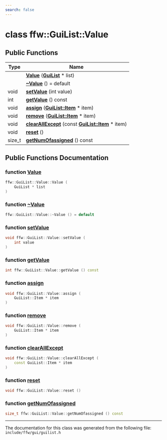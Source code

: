 ```yaml
---
search: false
---
```


# class ffw::GuiList::Value

## Public Functions

|Type|Name|
|-----|-----|
||[**Value**](classffw_1_1_gui_list_1_1_value.md#1ac10ffb5b434ecf68e722e2870a81452f) (**[GuiList](classffw_1_1_gui_list.md)** \* list) |
||[**~Value**](classffw_1_1_gui_list_1_1_value.md#1a9425a5a7bb15ea78f3a0683a30c924bf) () = default |
|void|[**setValue**](classffw_1_1_gui_list_1_1_value.md#1a83c644a1ed639427df224803b1f597c8) (int value) |
|int|[**getValue**](classffw_1_1_gui_list_1_1_value.md#1a61003f45f28bef1aed3b95491ecc848d) () const |
|void|[**assign**](classffw_1_1_gui_list_1_1_value.md#1a4c23f188050dbac7ab1fbb085a6b6ff4) (**[GuiList::Item](classffw_1_1_gui_list_1_1_item.md)** \* item) |
|void|[**remove**](classffw_1_1_gui_list_1_1_value.md#1ab4498a578236f9adc32a4be4de49fdd3) (**[GuiList::Item](classffw_1_1_gui_list_1_1_item.md)** \* item) |
|void|[**clearAllExcept**](classffw_1_1_gui_list_1_1_value.md#1a7303a7acd0fc304979e37988b46cffc6) (const **[GuiList::Item](classffw_1_1_gui_list_1_1_item.md)** \* item) |
|void|[**reset**](classffw_1_1_gui_list_1_1_value.md#1a8b18709c55efbc608728de86f26bb5bd) () |
|size\_t|[**getNumOfassigned**](classffw_1_1_gui_list_1_1_value.md#1a2f4a3c7d4cc864aed48f66c5efbe7870) () const |


## Public Functions Documentation

### function <a id="1ac10ffb5b434ecf68e722e2870a81452f" href="#1ac10ffb5b434ecf68e722e2870a81452f">Value</a>

```cpp
ffw::GuiList::Value::Value (
    GuiList * list
)
```



### function <a id="1a9425a5a7bb15ea78f3a0683a30c924bf" href="#1a9425a5a7bb15ea78f3a0683a30c924bf">~Value</a>

```cpp
ffw::GuiList::Value::~Value () = default
```



### function <a id="1a83c644a1ed639427df224803b1f597c8" href="#1a83c644a1ed639427df224803b1f597c8">setValue</a>

```cpp
void ffw::GuiList::Value::setValue (
    int value
)
```



### function <a id="1a61003f45f28bef1aed3b95491ecc848d" href="#1a61003f45f28bef1aed3b95491ecc848d">getValue</a>

```cpp
int ffw::GuiList::Value::getValue () const
```



### function <a id="1a4c23f188050dbac7ab1fbb085a6b6ff4" href="#1a4c23f188050dbac7ab1fbb085a6b6ff4">assign</a>

```cpp
void ffw::GuiList::Value::assign (
    GuiList::Item * item
)
```



### function <a id="1ab4498a578236f9adc32a4be4de49fdd3" href="#1ab4498a578236f9adc32a4be4de49fdd3">remove</a>

```cpp
void ffw::GuiList::Value::remove (
    GuiList::Item * item
)
```



### function <a id="1a7303a7acd0fc304979e37988b46cffc6" href="#1a7303a7acd0fc304979e37988b46cffc6">clearAllExcept</a>

```cpp
void ffw::GuiList::Value::clearAllExcept (
    const GuiList::Item * item
)
```



### function <a id="1a8b18709c55efbc608728de86f26bb5bd" href="#1a8b18709c55efbc608728de86f26bb5bd">reset</a>

```cpp
void ffw::GuiList::Value::reset ()
```



### function <a id="1a2f4a3c7d4cc864aed48f66c5efbe7870" href="#1a2f4a3c7d4cc864aed48f66c5efbe7870">getNumOfassigned</a>

```cpp
size_t ffw::GuiList::Value::getNumOfassigned () const
```





----------------------------------------
The documentation for this class was generated from the following file: `include/ffw/gui/guilist.h`
